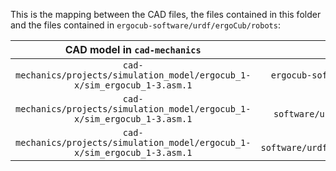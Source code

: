 This is the mapping between the CAD files, the files contained in this folder and the files contained in `ergocub-software/urdf/ergoCub/robots`:

| CAD model in `cad-mechanics` | yaml file | csv file | YARP_ROBOT_NAME |
|:----------:|:---------:|:----------:|:--------------:|
| `cad-mechanics/projects/simulation_model/ergocub_1-x/sim_ergocub_1-3.asm.1` | `ergocub-software/urdf/creo2urdf/data/ergocub1_3/ERGOCUB_all_options.yaml` | `ergocub-software/urdf/creo2urdf/data/common/ERGOCUB_joint_all_parameters.csv` | `ergoCubSN003`  |
| `cad-mechanics/projects/simulation_model/ergocub_1-x/sim_ergocub_1-3.asm.1` | `ergocub-software/urdf/creo2urdf/data/ergocub1_3/ERGOCUB_all_options_gazebo.yaml` | `ergocub-software/urdf/creo2urdf/data/common/ERGOCUB_joint_all_parameters.csv` | `ergoCubGazeboV1_3`  |
| `cad-mechanics/projects/simulation_model/ergocub_1-x/sim_ergocub_1-3.asm.1` | `ergocub-software/urdf/creo2urdf/data/ergocub1_3/ERGOCUB_all_options_minContacts.yaml` | `ergocub-software/urdf/creo2urdf/data/common/ERGOCUB_joint_all_parameters.csv` | `ergoCubGazeboV1_3_minContacts`  |
